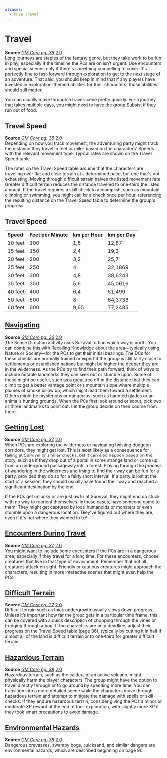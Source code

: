 ```yaml
---
aliases:
  - PF2e Travel
---
```

# Travel

**Source** [_GM Core pg. 36_](https://2e.aonprd.com/Sources.aspx?ID=218) [2.0](https://2e.aonprd.com/Sources.aspx?ID=218)  
Long journeys are staples of the fantasy genre, but they take work to be fun in play, especially if the timeline the PCs are on isn't urgent. Use encounters and special scenes only if there's something compelling to cover. It's perfectly fine to fast-forward through exploration to get to the next stage of an adventure. That said, you should keep in mind that if any players have invested in exploration-themed abilities for their characters, those abilities should still matter.  
  
You can usually move through a travel scene pretty quickly. For a journey that takes multiple days, you might need to have the group Subsist if they run out of food.  

## Travel Speed

**Source** [_GM Core pg. 36_](https://2e.aonprd.com/Sources.aspx?ID=218) [2.0](https://2e.aonprd.com/Sources.aspx?ID=218)  
Depending on how you track movement, the adventuring party might track the distance they travel in feet or miles based on the characters' Speeds with the relevant movement type. Typical rates are shown on the Travel Speed table.  
  
The rates on the Travel Speed table assume that the characters are traveling over flat and clear terrain at a determined pace, but one that's not exhausting. Moving through difficult terrain halves the listed movement rate. Greater difficult terrain reduces the distance traveled to one-third the listed amount. If the travel requires a skill check to accomplish, such as mountain climbing or swimming, you might call for a check once per hour, referencing the resulting distance on the Travel Speed table to determine the group's progress.
## Travel Speed

|           |                     |                 |                |
| --------- | ------------------- | --------------- | -------------- |
| **Speed** | **Feet per Minute** | **km per Hour** | **km per Day** |
| 10 feet   | 100                 | 1,6             | 12,87          |
| 15 feet   | 150                 | 2,4             | 19,3           |
| 20 feet   | 200                 | 3,2             | 25,7           |
| 25 feet   | 250                 | 4               | 32,1869        |
| 30 feet   | 300                 | 4,8             | 38,6243        |
| 35 feet   | 350                 | 5,6             | 45,0616        |
| 40 feet   | 400                 | 6,4             | 51,499         |
| 50 feet   | 500                 | 8               | 64,3738        |
| 60 feet   | 600                 | 9,65            | 77,2485        |

## [Navigating](https://2e.aonprd.com/Rules.aspx?ID=2582)

**Source** [_GM Core pg. 36_](https://2e.aonprd.com/Sources.aspx?ID=218) [2.0](https://2e.aonprd.com/Sources.aspx?ID=218)  
The Sense Direction activity uses Survival to find which way is north. You can combine this with Recalling Knowledge about the area—typically using Nature or Society—for the PCs to get their initial bearings. 
The DCs for these checks are normally trained or expert if the group is still fairly close to settlements or established nations but might be higher the deeper they are in the wilderness. As the PCs try to find their path forward, think of ways to include notable landmarks they can seek out or stumble upon. Some of these might be useful, such as a great tree off in the distance that they can climb to get a better vantage point or a mountain slope where multiple plumes of smoke billow up, which might lead them toward a settlement. Others might be mysterious or dangerous, such as haunted glades or an animal’s hunting grounds. When the PCs first look around or scout, pick two or three landmarks to point out. Let the group decide on their course from there.

## [Getting Lost](https://2e.aonprd.com/Rules.aspx?ID=2583)

**Source** [_GM Core pg. 37_](https://2e.aonprd.com/Sources.aspx?ID=218) [2.0](https://2e.aonprd.com/Sources.aspx?ID=218)  
When PCs are exploring the wilderness or navigating twisting dungeon corridors, they might get lost. This is most likely as a consequence for failing at Survival or similar checks, but it can also happen based on the story, such as if they drop out of a portal in some strange land or come up from an underground passageway into a forest. Playing through the process of wandering in the wilderness and trying to find their way can be fun for a party, provided they do so for a fairly short interval. If a party is lost at the start of a session, they should usually have found their way and reached a significant destination by the end.  
  
If the PCs get unlucky or are just awful at Survival, they might end up stuck with no way to reorient themselves. In these cases, have someone come to them! They might get captured by local humanoids or monsters or even stumble upon a dangerous location. They've figured out where they are, even if it's not where they wanted to be!

## [Encounters During Travel](https://2e.aonprd.com/Rules.aspx?ID=2584)

**Source** [_GM Core pg. 37_](https://2e.aonprd.com/Sources.aspx?ID=218) [2.0](https://2e.aonprd.com/Sources.aspx?ID=218)  
You might want to include some encounters if the PCs are in a dangerous area, especially if they travel for a long time. For these encounters, choose creatures that live in that type of environment. Remember that not all creatures attack on sight. Friendly or cautious creatures might approach the characters, resulting in more interactive scenes that might even help the PCs.  

## [Difficult Terrain](https://2e.aonprd.com/Rules.aspx?ID=2586)

**Source** [_GM Core pg. 37_](https://2e.aonprd.com/Sources.aspx?ID=218) [2.0](https://2e.aonprd.com/Sources.aspx?ID=218)  
Difficult terrain such as thick undergrowth usually slows down progress. Unless it’s important how far the group gets in a particular time frame, this can be covered with a quick description of chopping through the vines or trudging through a bog. If the characters are on a deadline, adjust their progress on the Travel Speed table (page 36), typically by cutting it in half if almost all of the land is difficult terrain or to one-third for greater difficult terrain.  

## [Hazardous Terrain](https://2e.aonprd.com/Rules.aspx?ID=2587)

**Source** [_GM Core pg. 38_](https://2e.aonprd.com/Sources.aspx?ID=218) [2.0](https://2e.aonprd.com/Sources.aspx?ID=218)  
Hazardous terrain, such as the caldera of an active volcano, might physically harm the player characters. The group might have the option to travel directly through or to go around by spending more time. You can transition into a more detailed scene while the characters move through hazardous terrain and attempt to mitigate the damage with spells or skill checks. If they endure hazardous terrain, consider giving the PCs a minor or moderate XP reward at the end of their exploration, with slightly more XP if they took smart precautions to avoid damage.  

## [Environmental Hazards](https://2e.aonprd.com/Rules.aspx?ID=2588)

**Source** [_GM Core pg. 38_](https://2e.aonprd.com/Sources.aspx?ID=218) [2.0](https://2e.aonprd.com/Sources.aspx?ID=218)  
Dangerous crevasses, swampy bogs, quicksand, and similar dangers are environmental hazards, which are described beginning on page 90.
